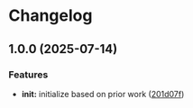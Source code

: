 # Changelog

## 1.0.0 (2025-07-14)


### Features

* **init:** initialize based on prior work ([201d07f](https://github.com/ehmpathy/rhachet-artifact-git/commit/201d07fb06e4cef1186457cba724477a5b4615ad))
